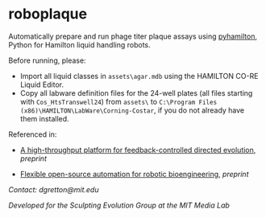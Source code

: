 # roboplaque
Automatically prepare and run phage titer plaque assays using [pyhamilton](https://github.com/dgretton/pyhamilton), Python for Hamilton liquid handling robots.

Before running, please:
- Import all liquid classes in `assets\agar.mdb` using the HAMILTON CO-RE Liquid Editor.
- Copy all labware definition files for the 24-well plates (all files starting with `Cos_HtsTranswell24`) from `assets\` to `C:\Program Files (x86)\HAMILTON\LabWare\Corning-Costar`, if you do not already have them installed.

Referenced in:

- [A high-throughput platform for feedback-controlled directed evolution](https://www.biorxiv.org/content/10.1101/2020.04.01.021022v1), _preprint_

- [Flexible open-source automation for robotic bioengineering](https://www.biorxiv.org/content/10.1101/2020.04.14.041368v1), _preprint_

_Contact: dgretton@mit.edu_

_Developed for the Sculpting Evolution Group at the MIT Media Lab_
